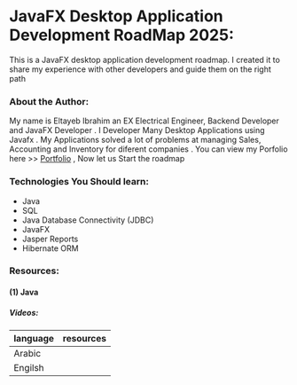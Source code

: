 # JavaFX Desktop Application Development RoadMap 2025:
This is a JavaFX desktop application development roadmap. I created it to share my experience with other developers and guide them on the right path


### About the Author:
My name is  Eltayeb Ibrahim an EX Electrical Engineer, Backend Developer and JavaFX Developer . 
I Developer Many Desktop Applications using Javafx . My Applications solved a lot of problems at managing Sales, Accounting and Inventory for diferent companies .
You can view my Porfolio here >> [Portfolio](https://eltayebibrahim.netlify.app/)
, Now let us Start the roadmap

### Technologies You Should learn:
- Java 
- SQL
- Java Database Connectivity (JDBC)
- JavaFX
- Jasper Reports
- Hibernate ORM

### Resources:
#### (1) Java
##### Videos:

| language | resources |
| ------ | ------ |
|Arabic ||
|Engilsh ||
